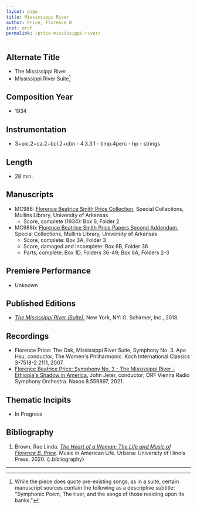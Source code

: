 ```yaml
---
layout: page
title: Mississippi River
author: Price, Florence B.
inst: orch
permalink: /price-mississippi-river/
---
```


## Alternate Title
- The Mississippi River
- Mississippi River Suite[^fn1]

## Composition Year
- 1934

## Instrumentation
- 3+pic.2+ca.2+bcl.2+cbn - 4.3.3.1 - timp.4perc - hp - strings

## Length
- 28 min.

## Manuscripts
- MC988: <a href="https://uark.as.atlas-sys.com/repositories/2/resources/1419" target="_blank">Florence Beatrice Smith Price Collection</a>, Special Collections, Mullins Library, University of Arkansas
    * Score, complete (1934): Box 6, Folder 2
- MC988b: <a href="https://uark.as.atlas-sys.com/repositories/2/resources/696/" target="_blank">Florence Beatrice Smith Price Papers Second Addendum</a>, Special Collections, Mullins Library, University of Arkansas
    * Score, complete: Box 3A, Folder 3
    * Score, damaged and incomplete: Box 6B, Folder 36
    * Parts, complete: Box 1D, Folders 36-49; Box 6A, Folders 2-3

## Premiere Performance
- Unknown

## Published Editions
- <a href="ttps://www.wisemusicclassical.com/work/58891/The-Mississippi-River-Suite/" target="_blank">*The Mississippi River (Suite).*</a> New York, NY: G. Schirmer, Inc., 2018.

## Recordings
- Florence Price: The Oak, Mississippi River Suite, Symphony No. 3. Apo Hsu, conductor; The Women's Philharmonic. Koch International Classics 3-7518-2 2111, 2007.
- <a href="https://www.naxos.com/CatalogueDetail/?id=8.559897" target="_blank">Florence Beatrice Price: Symphony No. 3 - The Mississippi River - Ethiopia's Shadow in America.</a> John Jeter, conductor; ORF Vienna Radio Symphony Orchestra. Naxos 8.559897, 2021.

## Thematic Incipits
- In Progress

## Bibliography
1. Brown, Rae Linda. <a href="https://www.worldcat.org/title/1122800180" target="_blank">*The Heart of a Woman: The Life and Music of Florence B. Price*</a>. Music in American Life. Urbana: University of Illinois Press, 2020.
{:.bibliography}

---

[^fn1]: While the piece does quote pre-existing songs, as in a suite, certain manuscript sources contain the following as a descriptive subtitle: "Symphonic Poem, The river, and the songs of those residing upon its banks."
